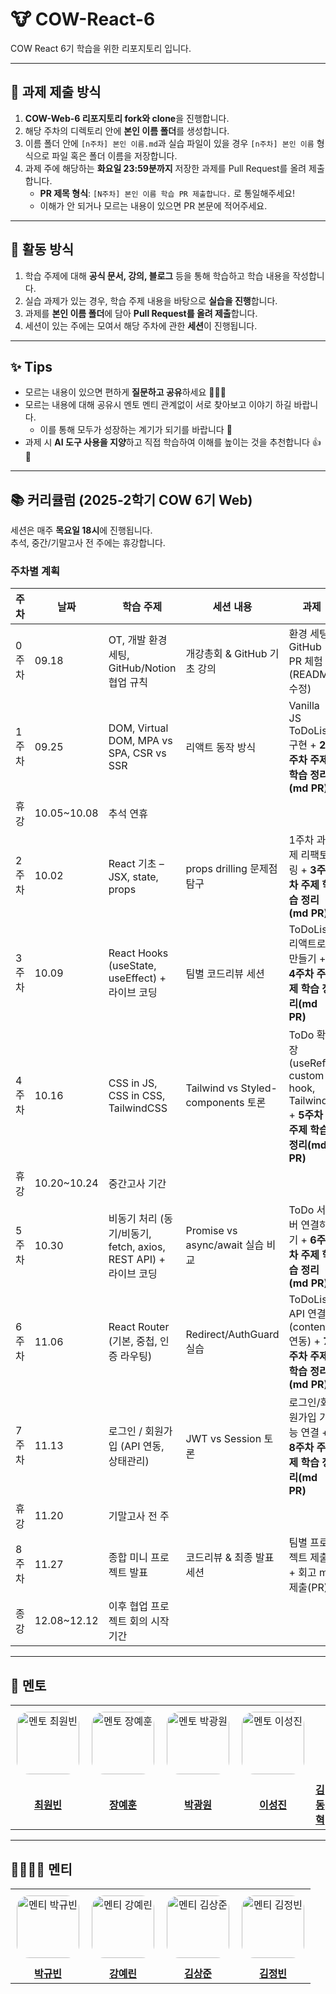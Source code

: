 # 🐮 COW-React-6

COW React 6기 학습을 위한 리포지토리 입니다.

---

## 📌 과제 제출 방식

1. **COW-Web-6 리포지토리 fork와 clone**을 진행합니다.
2. 해당 주차의 디렉토리 안에 **본인 이름 폴더**를 생성합니다.
3. 이름 폴더 안에 `[n주차] 본인 이름.md`과 실습 파일이 있을 경우 `[n주차] 본인 이름` 형식으로 파일 혹은 폴더 이름을 저장합니다.
4. 과제 주에 해당하는 **화요일 23:59분까지** 저장한 과제를 Pull Request를 올려 제출합니다.
   - **PR 제목 형식**: `[N주차] 본인 이름 학습 PR 제출합니다.` 로 통일해주세요!
   - 이해가 안 되거나 모르는 내용이 있으면 PR 본문에 적어주세요.

---

## 📝 활동 방식

1. 학습 주제에 대해 **공식 문서, 강의, 블로그** 등을 통해 학습하고 학습 내용을 작성합니다.
2. 실습 과제가 있는 경우, 학습 주제 내용을 바탕으로 **실습을 진행**합니다.
3. 과제를 **본인 이름 폴더**에 담아 **Pull Request를 올려 제출**합니다.
4. 세션이 있는 주에는 모여서 해당 주차에 관한 **세션**이 진행됩니다.

---

## ✨ Tips

- 모르는 내용이 있으면 편하게 **질문하고 공유**하세요 🙋🙋‍♀️
- 모르는 내용에 대해 공유시 멘토 멘티 관계없이 서로 찾아보고 이야기 하길 바랍니다.
  - 이를 통해 모두가 성장하는 계기가 되기를 바랍니다 💪
- 과제 시 **AI 도구 사용을 지양**하고 직접 학습하여 이해를 높이는 것을 추천합니다 👍🧐

---

## 📚 커리큘럼 (2025-2학기 COW 6기 Web)

세션은 매주 **목요일 18시**에 진행됩니다.  
추석, 중간/기말고사 전 주에는 휴강합니다.

### 주차별 계획

| 주차  | 날짜        | 학습 주제                                                       | 세션 내용                          | 과제                                                                        |
| ----- | ----------- | --------------------------------------------------------------- | ---------------------------------- | --------------------------------------------------------------------------- |
| 0주차 | 09.18       | OT, 개발 환경 세팅, GitHub/Notion 협업 규칙                     | 개강총회 & GitHub 기초 강의        | 환경 세팅, GitHub PR 체험 (README 수정)                                     |
| 1주차 | 09.25       | DOM, Virtual DOM, MPA vs SPA, CSR vs SSR                        | 리액트 동작 방식                   | Vanilla JS ToDoList 구현 + **2주차 주제 학습 정리(md PR)**                  |
| 휴강  | 10.05~10.08 | 추석 연휴                                                       |                                    |                                                                             |
| 2주차 | 10.02       | React 기초 – JSX, state, props                                  | props drilling 문제점 탐구         | 1주차 과제 리팩토링 + **3주차 주제 학습 정리(md PR)**                       |
| 3주차 | 10.09       | React Hooks (useState, useEffect) + 라이브 코딩                 | 팀별 코드리뷰 세션                 | ToDoList 리액트로 만들기 + **4주차 주제 학습 정리(md PR)**                  |
| 4주차 | 10.16       | CSS in JS, CSS in CSS, TailwindCSS                              | Tailwind vs Styled-components 토론 | ToDo 확장 (useRef, custom hook, Tailwind) + **5주차 주제 학습 정리(md PR)** |
| 휴강  | 10.20~10.24 | 중간고사 기간                                                   |                                    |                                                                             |
| 5주차 | 10.30       | 비동기 처리 (동기/비동기, fetch, axios, REST API) + 라이브 코딩 | Promise vs async/await 실습 비교   | ToDo 서버 연결하기 + **6주차 주제 학습 정리(md PR)**                        |
| 6주차 | 11.06       | React Router (기본, 중첩, 인증 라우팅)                          | Redirect/AuthGuard 실습            | ToDoList API 연결 (content 연동) + **7주차 주제 학습 정리(md PR)**          |
| 7주차 | 11.13       | 로그인 / 회원가입 (API 연동, 상태관리)                          | JWT vs Session 토론                | 로그인/회원가입 기능 연결 + **8주차 주제 학습 정리(md PR)**                 |
| 휴강  | 11.20       | 기말고사 전 주                                                  |                                    |                                                                             |
| 8주차 | 11.27       | 종합 미니 프로젝트 발표                                         | 코드리뷰 & 최종 발표 세션          | 팀별 프로젝트 제출 + 회고 md 제출(PR)                                       |
| 종강  | 12.08~12.12 | 이후 협업 프로젝트 회의 시작 기간                               |                                    |                                                                             |

---

## 👥 멘토

<table width="100%" style="border-collapse: collapse;">
  <tr>
    <td align="center" style="padding: 10px;">
      <img src="https://avatars.githubusercontent.com/choithecreator" width="100px" alt="멘토 최원빈" style="border-radius: 20%;"/>
    </td>
    <td align="center" style="padding: 10px;">
      <img src="https://avatars.githubusercontent.com/JangYEhoon00" width="100px" alt="멘토 장예훈" style="border-radius: 20%;"/>
    </td>
    <td align="center" style="padding: 10px;">
      <img src="https://avatars.githubusercontent.com/kwnP" width="100px" alt="멘토 박광원" style="border-radius: 20%;"/>
    </td>
    <td align="center" style="padding: 10px;">
      <img src="https://avatars.githubusercontent.com/leesj0188" width="100px" alt="멘토 이성진" style="border-radius: 20%;"/>
    </td>
  </tr>
  <tr>
    <td align="center">
      <a href="https://github.com/ChoiTheCreator"><strong>최원빈</strong></a>
    </td>
    <td align="center">
      <a href="https://github.com/ujinsimSS"><strong>장예훈</strong></a>
    </td>
    <td align="center">
      <a href="https://github.com/kwnP"><strong>박광원</strong></a>
    </td>
    <td align="center">
      <a href="https://github.com/leesj0188"><strong>이성진</strong></a>
    </td>
     <td align="center">
      <a href="https://github.com/KimDongHyeok0"><strong>김동혁</strong></a>
    </td>
  </tr>
</table>

---

## 🧑‍🧑‍🧒‍🧒 멘티

<table width="100%" style="border-collapse: collapse;">
  <tr>
    <td align="center" style="padding: 10px;">
      <img src="https://avatars.githubusercontent.com/enohs" width="100px" alt="멘티 박규빈" style="border-radius: 20%;"/>
    </td>
    <td align="center" style="padding: 10px;">
      <img src="https://avatars.githubusercontent.com/wekfj" width="100px" alt="멘티 강예린" style="border-radius: 20%;"/>
    </td>
    <td align="center" style="padding: 10px;">
      <img src="https://avatars.githubusercontent.com/kwnP" width="100px" alt="멘티 김상준" style="border-radius: 20%;"/>
    </td>
    <td align="center" style="padding: 10px;">
      <img src="https://avatars.githubusercontent.com/yeajun001" width="100px" alt="멘티 김정빈" style="border-radius: 20%;"/>
    </td>
  </tr>
  <tr>
    <td align="center"><a href="https://github.com/enohs"><strong>박규빈</strong></a></td>
    <td align="center"><a href="https://github.com/wekfj"><strong>강예린</strong></a></td>
    <td align="center"><a href="https://github.com/kwnP"><strong>김상준</strong></a></td>
    <td align="center"><a href="https://github.com/yeajun001"><strong>김정빈</strong></a></td>
  </tr>
</table>
